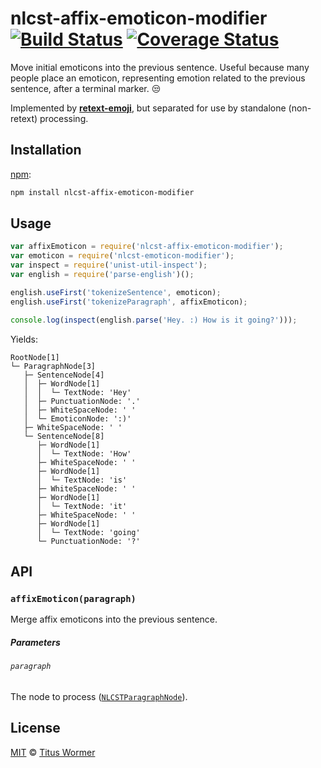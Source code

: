 # nlcst-affix-emoticon-modifier [![Build Status][travis-badge]][travis] [![Coverage Status][codecov-badge]][codecov]

Move initial emoticons into the previous sentence.  Useful because many people
place an emoticon, representing emotion related to the previous sentence, after
a terminal marker.  :unamused:

Implemented by [**retext-emoji**][retext-emoji], but separated for use by
standalone (non-retext) processing.

## Installation

[npm][]:

```bash
npm install nlcst-affix-emoticon-modifier
```

## Usage

```js
var affixEmoticon = require('nlcst-affix-emoticon-modifier');
var emoticon = require('nlcst-emoticon-modifier');
var inspect = require('unist-util-inspect');
var english = require('parse-english')();

english.useFirst('tokenizeSentence', emoticon);
english.useFirst('tokenizeParagraph', affixEmoticon);

console.log(inspect(english.parse('Hey. :) How is it going?')));
```

Yields:

```text
RootNode[1]
└─ ParagraphNode[3]
   ├─ SentenceNode[4]
   │  ├─ WordNode[1]
   │  │  └─ TextNode: 'Hey'
   │  ├─ PunctuationNode: '.'
   │  ├─ WhiteSpaceNode: ' '
   │  └─ EmoticonNode: ':)'
   ├─ WhiteSpaceNode: ' '
   └─ SentenceNode[8]
      ├─ WordNode[1]
      │  └─ TextNode: 'How'
      ├─ WhiteSpaceNode: ' '
      ├─ WordNode[1]
      │  └─ TextNode: 'is'
      ├─ WhiteSpaceNode: ' '
      ├─ WordNode[1]
      │  └─ TextNode: 'it'
      ├─ WhiteSpaceNode: ' '
      ├─ WordNode[1]
      │  └─ TextNode: 'going'
      └─ PunctuationNode: '?'
```

## API

### `affixEmoticon(paragraph)`

Merge affix emoticons into the previous sentence.

##### Parameters

###### `paragraph`

The node to process ([`NLCSTParagraphNode`][paragraph]).

## License

[MIT][license] © [Titus Wormer][author]

<!-- Definitions -->

[travis-badge]: https://img.shields.io/travis/syntax-tree/nlcst-affix-emoticon-modifier.svg

[travis]: https://travis-ci.org/syntax-tree/nlcst-affix-emoticon-modifier

[codecov-badge]: https://img.shields.io/codecov/c/github/syntax-tree/nlcst-affix-emoticon-modifier.svg

[codecov]: https://codecov.io/github/syntax-tree/nlcst-affix-emoticon-modifier

[npm]: https://docs.npmjs.com/cli/install

[license]: LICENSE

[author]: http://wooorm.com

[retext-emoji]: https://github.com/wooorm/retext-emoji

[paragraph]: https://github.com/syntax-tree/nlcst#paragraph
